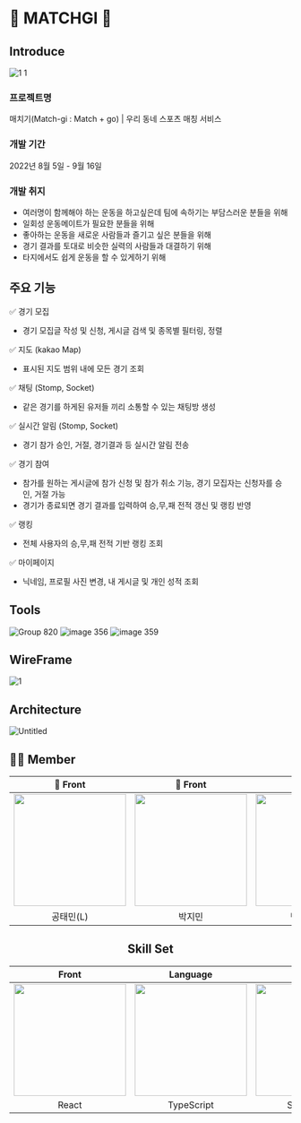 <h1>🌟 MATCHGI 🌟</h1>

## Introduce

![1 1](https://user-images.githubusercontent.com/103014298/190076556-ef93d8f5-d99a-4427-a60e-29e70bb2c230.png)

### 프로젝트명

매치기(Match-gi : Match + go) | 우리 동네 스포츠 매칭 서비스

### 개발 기간

2022년 8월 5일 - 9월 16일

### 개발 취지

- 여러명이 함께해야 하는 운동을 하고싶은데 팀에 속하기는 부담스러운 분들을 위해
- 일회성 운동메이트가 필요한 분들을 위해
- 좋아하는 운동을 새로운 사람들과 즐기고 싶은 분들을 위해
- 경기 결과를 토대로 비슷한 실력의 사람들과 대결하기 위해
- 타지에서도 쉽게 운동을 할 수 있게하기 위해

## 주요 기능

✅ 경기 모집
- 경기 모집글 작성 및 신청, 게시글 검색 및 종목별 필터링, 정렬

✅ 지도 (kakao Map)
- 표시된 지도 범위 내에 모든 경기 조회

✅ 채팅 (Stomp, Socket)
- 같은 경기를 하게된 유저들 끼리 소통할 수 있는 채팅방 생성

✅ 실시간 알림 (Stomp, Socket)
- 경기 참가 승인, 거절, 경기결과 등 실시간 알림 전송


✅ 경기 참여
- 참가를 원하는 게시글에 참가 신청 및 참가 취소 기능, 경기 모집자는 신청자를 승인, 거절 가능
- 경기가 종료되면 경기 결과를 입력하여 승,무,패 전적 갱신 및 랭킹 반영

✅ 랭킹
- 전체 사용자의 승,무,패 전적 기반 랭킹 조회

✅ 마이페이지
- 닉네임, 프로필 사진 변경, 내 게시글 및 개인 성적 조회

## Tools

![Group 820](https://user-images.githubusercontent.com/103014298/190171101-d9d10c9f-cf0d-4c7c-b8b3-2d5522442a8d.png) ![image 356](https://user-images.githubusercontent.com/103014298/190171112-dd72a51a-ebcd-4c3a-aa74-1464aec10bd1.png) ![image 359](https://user-images.githubusercontent.com/103014298/190171880-cec2948e-de57-49b3-8582-24e3b6cfa0d3.png)


## WireFrame

![1](https://user-images.githubusercontent.com/103014298/190074943-3c0042ee-bb59-4d0d-b00e-1a5da651d02a.png)

## Architecture

![Untitled](https://user-images.githubusercontent.com/103014298/189836424-1f173ec1-7f45-4da7-bb8f-69b5a01be578.png)

## 🧑‍💻 Member

<div align="center">

| 🧑 Front | 🧑 Front | 🧑 Back | 🧑 Back | 🧑 Back | 🧑 Design |
| :---: | :---: | :---: | :---: | :---: | :---: |
| [<img src= "https://avatars.githubusercontent.com/u/61547778?v=4" width = "200">](https://github.com/livemehere)| [<img src="https://avatars.githubusercontent.com/u/103014298?v=4" width = "200">](https://github.com/keepinblazing)| [<img src="https://avatars.githubusercontent.com/u/86733856?v=4" width = "200" >](https://github.com/PARKYUNJU)| [<img src="https://avatars.githubusercontent.com/u/107820746?v=4" width = "200">](https://github.com/Park-Tae-Woong)| [<img src= "https://avatars.githubusercontent.com/u/99013391?v=4" width = "200">](https://github.com/yougeun6021)|<img src= "https://d2u3dcdbebyaiu.cloudfront.net/uploads/atch_img/309/59932b0eb046f9fa3e063b8875032edd_crop.jpeg" width = "200">|
| 공태민(L) | 박지민 | 박윤주(VL) | 박태웅 | 신유근 | 강혜린 |
 

## Skill Set

| Front | Language | Back | Database | IMDB | Design |
| :---: | :---: | :---: | :---: | :---: | :---: |
| <img src= "https://velog.velcdn.com/images/onezerokang/post/d75a6f50-540d-42f5-835f-2a894f329357/react.png" width = "200">| <img src="https://upload.wikimedia.org/wikipedia/commons/thumb/4/4c/Typescript_logo_2020.svg/220px-Typescript_logo_2020.svg.png" width = "200">| <img src="https://images.velog.io/images/galaxy/post/b501f325-1810-4e26-962e-e66ca0b94ca9/image.png" width = "200">| <img src="https://images.velog.io/images/bae_mung/post/2db5f978-3851-4b52-9242-8f1e9307755b/mysql.png" width = "200" >| <img src="https://comart.io/images/redis/card.png" width = "200" >|<img src="https://uploads-ssl.webflow.com/60290a9a361bbaf26db09526/60403c543eba873471ef5c32_figma.png" width = "200" >|
| React | TypeScript | Spring boot | MySQL | Redis | Figma |


